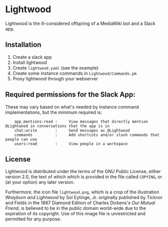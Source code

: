 # Lightwood

Lightwood is the ill-considered offspring of a MediaWiki bot and a Slack app.

## Installation

1. Create a slack app
2. Install lightwood
3. Create `lightwood.yaml` (see the example)
4. Create some instance commands in `Lightwood/Commands.pm`
5. Proxy lightwood through your webserver

## Required permissions for the Slack App:
These may vary based on what's needed by instance command implementations, but the minimum required is:
```
    app_mentions:read :     View messages that directly mention @Lightwood in conversations that the app is in
    chat:write        :     Send messages as @Lightwood
    commands          :     Add shortcuts and/or slash commands that people can use
    users:read        :     View people in a workspace
```

## License

Lightwood is distributed under the terms of the GNU Public License, either
version 2.0, the text of which which is provided in the file called `COPYING`,
or (at your option) any later version.

Furthermore, the icon file `lightwood.png`, which is a crop of the illustration
_Wrayburn and Lightwood_ by Sol Eytinge, Jr. originally published by Ticknor and
Fields in the 1867 Diamond Edition of Charles Dickens's _Our Mutual Friend_, is
believed to be in the public domain world-wide due to the expiration of its
copyright.  Use of this image file is unrestricted and permitted for any purpose.
